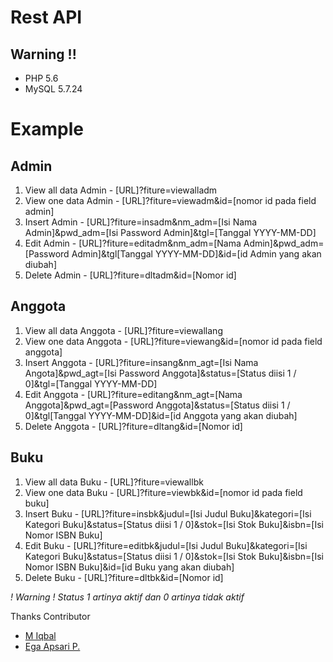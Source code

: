 # Rest API

## Warning !!
- PHP 5.6
- MySQL 5.7.24

# Example
## Admin
1. View all data Admin - [URL]?fiture=viewalladm
2. View one data Admin - [URL]?fiture=viewadm&id=[nomor id pada field admin]
3. Insert Admin - [URL]?fiture=insadm&nm_adm=[Isi Nama Admin]&pwd_adm=[Isi Password Admin]&tgl=[Tanggal YYYY-MM-DD]
4. Edit Admin - [URL]?fiture=editadm&nm_adm=[Nama Admin]&pwd_adm=[Password Admin]&tgl[Tanggal YYYY-MM-DD]&id=[id Admin yang akan diubah]
5. Delete Admin - [URL]?fiture=dltadm&id=[Nomor id]

## Anggota
1. View all data Anggota - [URL]?fiture=viewallang
2. View one data Anggota - [URL]?fiture=viewang&id=[nomor id pada field anggota]
3. Insert Anggota - [URL]?fiture=insang&nm_agt=[Isi Nama Angota]&pwd_agt=[Isi Password Anggota]&status=[Status diisi 1 / 0]&tgl=[Tanggal YYYY-MM-DD]
4. Edit Anggota - [URL]?fiture=editang&nm_agt=[Nama Anggota]&pwd_agt=[Password Anggota]&status=[Status diisi 1 / 0]&tgl[Tanggal YYYY-MM-DD]&id=[id Anggota yang akan diubah]
5. Delete Anggota - [URL]?fiture=dltang&id=[Nomor id]

## Buku
1. View all data Buku - [URL]?fiture=viewallbk
2. View one data Buku - [URL]?fiture=viewbk&id=[nomor id pada field buku]
3. Insert Buku - [URL]?fiture=insbk&judul=[Isi Judul Buku]&kategori=[Isi Kategori Buku]&status=[Status diisi 1 / 0]&stok=[Isi Stok Buku]&isbn=[Isi Nomor ISBN Buku]
4. Edit Buku - [URL]?fiture=editbk&judul=[Isi Judul Buku]&kategori=[Isi Kategori Buku]&status=[Status diisi 1 / 0]&stok=[Isi Stok Buku]&isbn=[Isi Nomor ISBN Buku]&id=[id Buku yang akan diubah]
5. Delete Buku - [URL]?fiture=dltbk&id=[Nomor id]

<i>! Warning ! Status 1 artinya aktif dan 0 artinya tidak aktif</i>

Thanks Contributor 
- [M Iqbal](https://github.com/Nomotoki)
- [Ega Apsari P.](https://github.com/egapradina)
